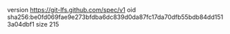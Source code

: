version https://git-lfs.github.com/spec/v1
oid sha256:be0fd069fae9e273bfdba6dc839d0da87fc17da70dfb55bdb84dd1513a04dbf1
size 215
